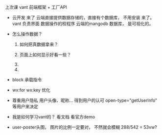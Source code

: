 上次课 vant 前端框架 + 工厂API  
- 云开发 来了
  云端直接提供数据存储的，直接有个数据库， 不用安装 来了。
  vant 负责界面
  数据操作的校程序 云端的mangodb 数据库， 是可视化的。

- 怎么操作数据？

  1. 如何把真数据拿来？
  
  2. 页面上如何显示好看一些？
  3. 
  4. 

- block 承载指令
- wx:for wx:key 优化
- 尊重用户隐私 
  用户头像、昵称... 得到用户的认可
  open-type="getUserInfo"
  等用户来决定
- 我是如何学习vant的？
  看文档
  看官方demo
- user-poster头图，
  图片的比例一定要对， 不然就会模糊
  288/542 = 53vw?
